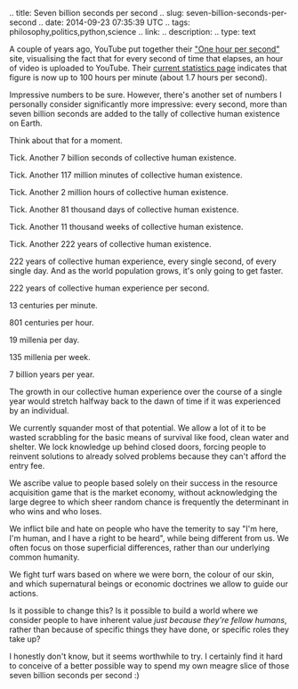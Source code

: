 .. title: Seven billion seconds per second
.. slug: seven-billion-seconds-per-second
.. date: 2014-09-23 07:35:39 UTC
.. tags: philosophy,politics,python,science
.. link: 
.. description: 
.. type: text

A couple of years ago, YouTube put together their
["One hour per second"](http://www.onehourpersecond.com/) site, visualising
the fact that for every second of time that elapses, an hour of video is
uploaded to YouTube. Their
[current statistics page](https://www.youtube.com/yt/press/statistics.html)
indicates that figure is now up to 100 hours per minute (about 1.7 hours per
second).

Impressive numbers to be sure. However, there's another set of numbers I
personally consider significantly more impressive: every second, more than
seven billion seconds are added to the tally of collective human existence
on Earth.

Think about that for a moment.

Tick. Another 7 billion seconds of collective human existence.

Tick. Another 117 million minutes of collective human existence.

Tick. Another 2 million hours of collective human existence.

Tick. Another 81 thousand days of collective human existence.

Tick. Another 11 thousand weeks of collective human existence.

Tick. Another 222 years of collective human existence.

222 years of collective human experience, every single second, of every
single day. And as the world population grows, it's only going to get faster.

222 years of collective human experience per second.

13 centuries per minute.

801 centuries per hour.

19 millenia per day.

135 millenia per week.

7 billion years per year.

The growth in our collective human experience over the course of a single
year would stretch halfway back to the dawn of time if it was experienced
by an individual.

We currently squander most of that potential. We allow a lot of it to be
wasted scrabbling for the basic means of survival like food, clean water and
shelter. We lock knowledge up behind closed doors, forcing people to reinvent
solutions to already solved problems because they can't afford the entry fee.

We ascribe value to people based solely on their success in the resource
acquisition game that is the market economy, without acknowledging the large
degree to which sheer random chance is frequently the determinant in who wins
and who loses.

We inflict bile and hate on people who have the temerity to say "I'm here,
I'm human, and I have a right to be heard", while being different from us.
We often focus on those superficial differences, rather than our underlying
common humanity.

We fight turf wars based on where we were born, the colour of our skin, and
which supernatural beings or economic doctrines we allow to guide our
actions.

Is it possible to change this? Is it possible to build a world where we
consider people to have inherent value *just because they're fellow
humans*, rather than because of specific things they have done, or specific
roles they take up?

I honestly don't know, but it seems worthwhile to try. I certainly find it
hard to conceive of a better possible way to spend my own meagre slice of
those seven billion seconds per second :)
